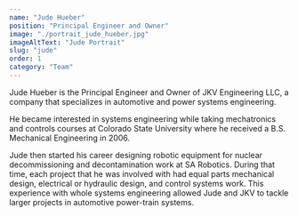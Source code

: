 ```yaml
---
name: "Jude Hueber"
position: "Principal Engineer and Owner"
image: "./portrait_jude_hueber.jpg"
imageAltText: "Jude Portrait"
slug: "jude"
order: 1
category: "Team"
---
```


Jude Hueber is the Principal Engineer and Owner of JKV Engineering LLC, a company that specializes in automotive and power systems engineering.

He became interested in systems engineering while taking mechatronics and controls courses at Colorado State University where he received a B.S. Mechanical Engineering in 2006.

Jude then started his career designing robotic equipment for nuclear decommissioning and decontamination work at SA Robotics. During that time, each project that he was involved with had equal parts mechanical design, electrical or hydraulic design, and control systems work. This experience with whole systems engineering allowed Jude and JKV to tackle larger projects in automotive power-train systems.